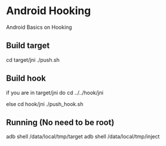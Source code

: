 # Android Hooking
Android Basics on Hooking

## Build target 
 cd target/jni
 ./push.sh
 
## Build hook
if you are in target/jni do cd ../../hook/jni

else cd hook/jni
 ./push_hook.sh
 
 ## Running (No need to be root)
 
 adb shell /data/local/tmp/target
 adb shell /data/local/tmp/inject
 
